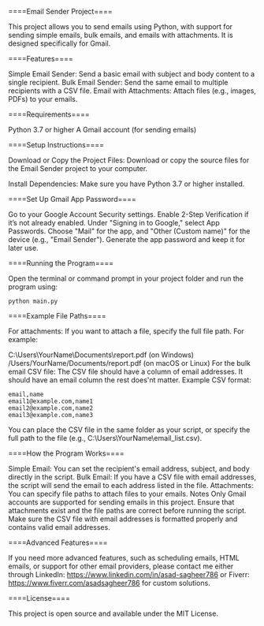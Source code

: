 ====Email Sender Project====

This project allows you to send emails using Python, with support for sending simple emails, bulk emails, and emails with attachments. It is designed specifically for Gmail.

====Features====

Simple Email Sender: Send a basic email with subject and body content to a single recipient.
Bulk Email Sender: Send the same email to multiple recipients with a CSV file.
Email with Attachments: Attach files (e.g., images, PDFs) to your emails.

====Requirements====

Python 3.7 or higher
A Gmail account (for sending emails)

====Setup Instructions====

Download or Copy the Project Files: Download or copy the source files for the Email Sender project to your computer.

Install Dependencies: Make sure you have Python 3.7 or higher installed.

====Set Up Gmail App Password====

Go to your Google Account Security settings.
Enable 2-Step Verification if it’s not already enabled.
Under "Signing in to Google," select App Passwords.
Choose "Mail" for the app, and "Other (Custom name)" for the device (e.g., "Email Sender").
Generate the app password and keep it for later use.

====Running the Program====

Open the terminal or command prompt in your project folder and run the program using:

```
python main.py
```
====Example File Paths====

For attachments: If you want to attach a file, specify the full file path. For example:

C:\Users\YourName\Documents\report.pdf (on Windows)
/Users/YourName/Documents/report.pdf (on macOS or Linux)
For the bulk email CSV file: The CSV file should have a column of email addresses. It should have an email column the rest does'nt matter. Example CSV format:

```
email,name
email1@example.com,name1
email2@example.com,name2
email3@example.com,name3
```
You can place the CSV file in the same folder as your script, or specify the full path to the file (e.g., C:\Users\YourName\email_list.csv).

====How the Program Works====

Simple Email: You can set the recipient's email address, subject, and body directly in the script.
Bulk Email: If you have a CSV file with email addresses, the script will send the email to each address listed in the file.
Attachments: You can specify file paths to attach files to your emails.
Notes
Only Gmail accounts are supported for sending emails in this project.
Ensure that attachments exist and the file paths are correct before running the script.
Make sure the CSV file with email addresses is formatted properly and contains valid email addresses.

====Advanced Features====

If you need more advanced features, such as scheduling emails, HTML emails, or support for other email providers, please contact me either through LinkedIn: https://www.linkedin.com/in/asad-sagheer786 or Fiverr: https://www.fiverr.com/asadsagheer786 for custom solutions.

====License====

This project is open source and available under the MIT License.
